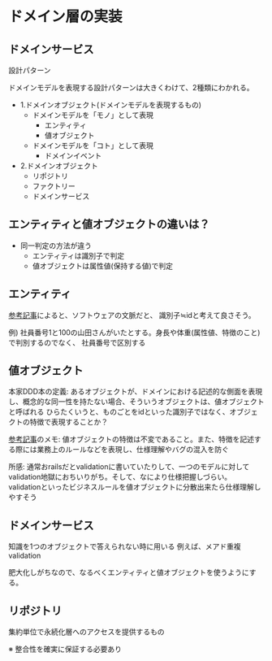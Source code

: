 # ドメイン層の実装

## ドメインサービス


設計パターン

ドメインモデルを表現する設計パターンは大きくわけて、2種類にわかれる。
- 1.ドメインオブジェクト(ドメインモデルを表現するもの)
  - ドメインモデルを「モノ」として表現
    - エンティティ
    - 値オブジェクト
  - ドメインモデルを「コト」として表現
    - ドメインイベント
- 2.ドメインオブジェクト
  - リポジトリ
  - ファクトリー
  - ドメインサービス

## エンティティと値オブジェクトの違いは？

- 同一判定の方法が違う
  - エンティティは識別子で判定
  - 値オブジェクトは属性値(保持する値)で判定

## エンティティ

[参考記事](https://nrslib.com/clean-ddd-entity/)によると、ソフトウェアの文脈だと、
識別子≒idと考えて良さそう。

例) 社員番号1と100の山田さんがいたとする。身長や体重(属性値、特徴のこと)で判別するのでなく、
社員番号で区別する

## 値オブジェクト

本家DDD本の定義: あるオブジェクトが、ドメインにおける記述的な側面を表現し、概念的な同一性を持たない場合、そういうオブジェクトは、値オブジェクトと呼ばれる
ひらたくいうと、ものごとをidといった識別子ではなく、オブジェクトの特徴で表現することか？

[参考記事](https://qiita.com/wanko5296/items/8b470934cdc14f869a91)のメモ:
値オブジェクトの特徴は不変であること。また、特徴を記述する際には業務上のルールなどを表現し、仕様理解やバグの混入を防ぐ


所感: 通常おrailsだとvalidationに書いていたりして、一つのモデルに対してvalidation地獄におちいりがち。そして、なにより仕様把握しづらい。
validationといったビジネスルールを値オブジェクトに分散出来たら仕様理解しやすそう

## ドメインサービス

知識を1つのオブジェクトで答えられない時に用いる
例えば、メアド重複validation

肥大化しがちなので、なるべくエンティティと値オブジェクトを使うようにする。

## リポジトリ

集約単位で永続化層へのアクセスを提供するもの

※ 整合性を確実に保証する必要あり
